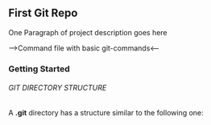 ## First Git Repo 
One Paragraph of project description goes here

-->Command file with basic git-commands<--
### Getting Started
###### GIT DIRECTORY STRUCTURE
A **.git** directory has a structure similar to the following one:

